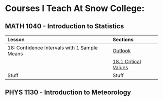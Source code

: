 <head>
<script src="https://polyfill.io/v3/polyfill.min.js?features=es6"></script>
<script id="MathJax-script" async src="https://cdn.jsdelivr.net/npm/mathjax@3/es5/tex-mml-chtml.js"></script>
</head>

# Courses I Teach At Snow College:

## MATH 1040 - Introduction to Statistics
| Lesson                                       | Sections                                                           |
| :------------------------------------------- | :----------------------------------------------------------------- |
| 18: Confidence Intervals with 1 Sample Means | [Outlook](Stats1040/Chapter18/18_0_ConfidenceIntervals.md)         |
|                                              | [18.1 Critical Values](Stats1040/Chapter18/18_1_CriticalValues.md) |
| Stuff                                        | Stuff                                                              |


## PHYS 1130 - Introduction to Meteorology